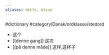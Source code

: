 ```yaml
---
aliases: dette, disse
---
```

#dictionary #category/Dansk/ordklasse/stedord
- 这个
- [[denne gang]] 这次
- [[på denne måde]] 这样,这样子 